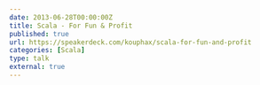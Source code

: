 ```yaml
---
date: 2013-06-28T00:00:00Z
title: Scala - For Fun & Profit
published: true
url: https://speakerdeck.com/kouphax/scala-for-fun-and-profit
categories: [Scala]
type: talk
external: true
---
```

